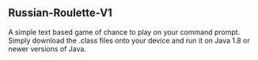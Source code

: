 ## Russian-Roulette-V1
A simple text based game of chance to play on your command prompt.  
Simply download the .class files onto your device and run it on Java 1.8 or newer versions of Java.
